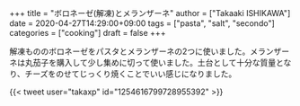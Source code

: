 +++
title = "ボロネーゼ(解凍)とメランザーネ"
author = ["Takaaki ISHIKAWA"]
date = 2020-04-27T14:29:00+09:00
tags = ["pasta", "salt", "secondo"]
categories = ["cooking"]
draft = false
+++

解凍もののボロネーゼをパスタとメランザーネの2つに使いました。メランザーネは丸茄子を購入して少し集めに切って使いました。土台として十分な質量となり、チーズをのせてじっくり焼くことでいい感じになりました。  

{{< tweet user="takaxp" id="1254616799728955392" >}}
